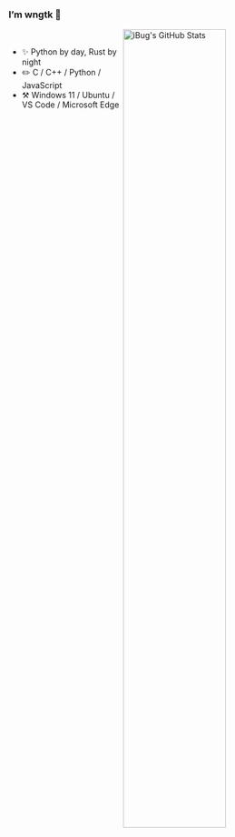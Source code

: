 ### I’m wngtk 👋

<img
  src="https://github-readme-stats.vercel.app/api?username=wngtk&count_private=true&show_icons=true&icon_color=f3437a&bg_color=30,f2ffe6,e6ffff"
  title="iBug&#039;s GitHub Stats"
  align="right"
  width="60%"
/>

<br />

- ✨ Python by day, Rust by night
- :pencil2: C / C++ / Python / JavaScript
- :hammer_and_pick: Windows 11 / Ubuntu / VS Code / Microsoft Edge

<br />



<!---
wngtk/wngtk is a ✨ special ✨ repository because its `README.md` (this file) appears on your GitHub profile.
You can click the Preview link to take a look at your changes.
--->
